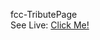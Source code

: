 fcc-TributePage
<br>
See Live: <a href="https://affectionate-raman-d69253.netlify.app/">Click Me!</a>
